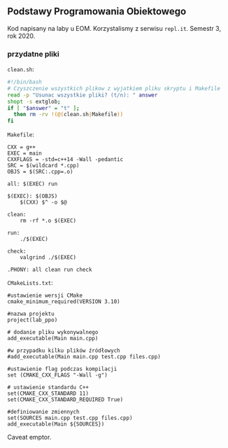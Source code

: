## Podstawy Programowania Obiektowego

Kod napisany na laby u EOM. Korzystalismy z serwisu `repl.it`.
Semestr 3, rok 2020.

### przydatne pliki

`clean.sh`:
```bash
#!/bin/bash
# Czyszczenie wszystkich plikow z wyjatkiem pliku skryptu i Makefile
read -p "Usunac wszystkie pliki? (t/n): " answer
shopt -s extglob;
if [ "$answer" = "t" ]; 
  then rm -rv !(@(clean.sh|Makefile))
fi
```

`Makefile`:
```make
CXX = g++
EXEC = main
CXXFLAGS = -std=c++14 -Wall -pedantic
SRC = $(wildcard *.cpp)
OBJS = $(SRC:.cpp=.o)

all: $(EXEC) run

$(EXEC): $(OBJS)
	$(CXX) $^ -o $@

clean:
	rm -rf *.o $(EXEC)

run:
	./$(EXEC)

check: 
	valgrind ./$(EXEC)

.PHONY: all clean run check
```

`CMakeLists.txt`:
```
#ustawienie wersji CMake
cmake_minimum_required(VERSION 3.10)

#nazwa projektu
project(lab_ppo)

# dodanie pliku wykonywalnego
add_executable(Main main.cpp)

#w przypadku kilku plików źródłowych
#add_executable(Main main.cpp test.cpp files.cpp)

#ustawienie flag podczas kompilacji
set (CMAKE_CXX_FLAGS "-Wall -g")

# ustawienie standardu C++
set(CMAKE_CXX_STANDARD 11)
set(CMAKE_CXX_STANDARD_REQUIRED True)

#definiowanie zmiennych
set(SOURCES main.cpp test.cpp files.cpp)
add_executable(Main ${SOURCES})
```

Caveat emptor.
